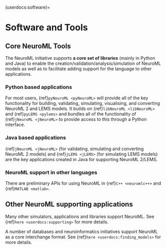 (userdocs:software)=
# Software and Tools

## Core NeuroML Tools

The NeuroML initiative supports **a core set of libraries** (mainly in Python and Java) to enable the creation/validation/analysis/simulation of NeuroML models as well as to facilitate adding support for the language to other applications.  

### Python based applications

For most users, {ref}`pyNeuroML <pyNeuroML>` will provide all of the key functionality for building, validating, simulating, visualising, and converting NeuroML 2 and LEMS models. It builds on {ref}`libNeuroML <libNeuroML>` and {ref}`pyLEMS <pylems>` and bundles all of the functionality of {ref}`jNeuroML <jNeuroML>` to provide access to this through a Python interface.


### Java based applications

{ref}`jNeuroML <jNeuroML>` (for validating, simulating and converting NeuroML 2 models) and {ref}`jLEMS <jLEMS>` (for simulating LEMS models) are the key applications
created in Java for supporting NeuroML 2/LEMS.

### NeuroML support in other languages

There are preliminary APIs for using NeuroML in {ref}`C++ <neuromlc++>` and {ref}`MATLAB <matlab>`.

## Other NeuroML supporting applications

Many other simulators, applications and libraries support NeuroML. See {ref}`here <userdocs:supporting>` for more details.

A number of databases and neuroinformatics initiatives support NeuroML as a core interchange format. See {ref}`here <userdocs:finding_models>` for more details.
